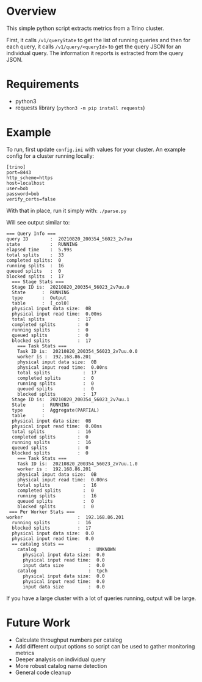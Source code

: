 # Overview

This simple python script extracts metrics from a Trino cluster.

First, it calls `/v1/queryState` to get the list of running queries and then for each query, 
it calls `/v1/query/<queryId>` to get the query JSON for an individual query. The information
it reports is extracted from the query JSON.

# Requirements

* python3
* requests library (`python3 -m pip install requests`)

# Example

To run, first update `config.ini` with values for your cluster. An example config for a cluster running locally:

```
[trino]
port=8443
http_scheme=https
host=localhost
user=bob
password=bob
verify_certs=false
```

With that in place, run it simply with: `./parse.py`

Will see output similar to:

```
=== Query Info ===
query ID        :  20210820_200354_56023_2v7uu
state           :  RUNNING
elapsed time    :  5.99s
total splits    :  33
completed splits:  0
running splits  :  16
queued splits   :  0
blocked splits  :  17
  === Stage Stats ===
  Stage ID is:  20210820_200354_56023_2v7uu.0
  State      :  RUNNING
  type       :  Output
  table      :  [_col0]
  physical input data size:  0B
  physical input read time:  0.00ns
  total splits            :  17
  completed splits        :  0
  running splits          :  0
  queued splits           :  0
  blocked splits          :  17
    === Task Stats ===
    Task ID is:  20210820_200354_56023_2v7uu.0.0
    worker is :  192.168.86.201
    physical input data size:  0B
    physical input read time:  0.00ns
    total splits            :  17
    completed splits        :  0
    running splits          :  0
    queued splits           :  0
    blocked splits          :  17
  Stage ID is:  20210820_200354_56023_2v7uu.1
  State      :  RUNNING
  type       :  Aggregate(PARTIAL)
  table      :
  physical input data size:  0B
  physical input read time:  0.00ns
  total splits            :  16
  completed splits        :  0
  running splits          :  16
  queued splits           :  0
  blocked splits          :  0
    === Task Stats ===
    Task ID is:  20210820_200354_56023_2v7uu.1.0
    worker is :  192.168.86.201
    physical input data size:  0B
    physical input read time:  0.00ns
    total splits            :  16
    completed splits        :  0
    running splits          :  16
    queued splits           :  0
    blocked splits          :  0
 === Per Worker Stats ===
worker                    :  192.168.86.201
  running splits          :  16
  blocked splits          :  17
  physical input data size:  0.0
  physical input read time:  0.0
  == catalog stats ==
    catalog                   :  UNKNOWN
      physical input data size:  0.0
      physical input read time:  0.0
      input data size         :  0.0
    catalog                   :  tpch
      physical input data size:  0.0
      physical input read time:  0.0
      input data size         :  0.0
```

If you have a large cluster with a lot of queries running, output will be large.

# Future Work

* Calculate throughput numbers per catalog
* Add different output options so script can be used to gather monitoring metrics 
* Deeper analysis on individual query
* More robust catalog name detection
* General code cleanup